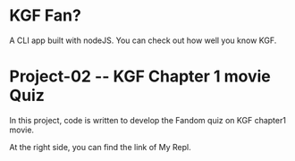 # KGF Fan?

A CLI app built with nodeJS. You can check out how well you know KGF.

# Project-02 -- KGF Chapter 1 movie Quiz

In this project, code is written to develop the Fandom quiz on KGF chapter1 movie.

At the right side, you can find the link of My Repl.
